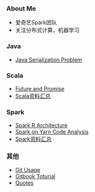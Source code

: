 ### About Me
- 爱奇艺Spark团队
- 关注分布式计算，机器学习

### Java
- [Java Serialization Problem](gen/Java_Serialization_Problem.html)

### Scala
- [Future and Promise](gen/Future_and_Promise.html)
- [Scala资料汇总](gen/Scala资料汇总.html)

### Spark
- [Spark R Architecture](gen/Spark_R_Architecture.html)
- [Spark on Yarn Code Analysis](gen/Spark_on_Yarn_Code_Analysis.html)
- [Spark资料汇总](gen/Spark资料汇总.html)

### 其他
- [Git Usage](gen/Git_Usage.html)
- [Gitbook Toturial](gen/Gitbook_Toturial.html)
- [Quotes](gen/Quotes.html)
